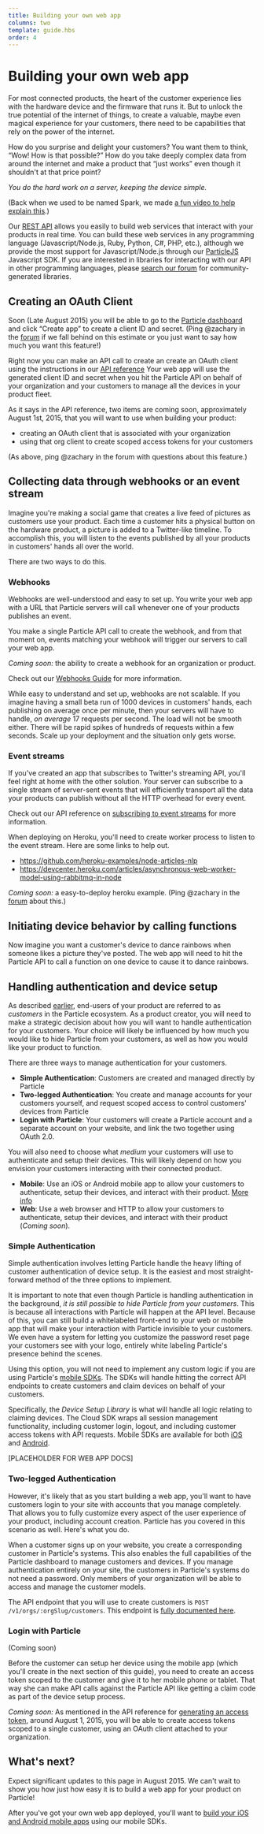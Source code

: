 ```yaml
---
title: Building your own web app
columns: two
template: guide.hbs
order: 4
---
```


# Building your own web app

For most connected products, the heart of the customer experience lies with the
hardware device and the firmware that runs it. But to unlock the true potential
of the internet of things, to create a valuable, maybe even magical experience
for your customers, there need to be capabilities that rely on the power of the
internet.

How do you surprise and delight your customers?
You want them to think, “Wow! How is that possible?”
How do you take deeply complex data from around the internet and make a product
that “just works” even though it shouldn't at that price point?

_You do the hard work on a server, keeping the device simple._

(Back when we used to be named Spark, we made
[a fun video to help explain this](https://vimeo.com/100195659).)

Our [REST API](/reference/api/) allows you easily to
build web services that interact with your products in real time. You can
build these web services in any programming language (Javascript/Node.js,
Ruby, Python, C#, PHP, etc.), although we provide the most support for
Javascript/Node.js through our [ParticleJS](/reference/javascript/) Javascript
SDK. If you are interested in libraries for interacting with our API in other
programming languages, please [search our forum](https://community.particle.io)
for community-generated libraries.


## Creating an OAuth Client

Soon (Late August 2015) you will be able to go to the
[Particle dashboard](https://dashboard.particle.io/) and click
“Create app” to create a client ID and secret.
(Ping @zachary in the [forum](http://community.particle.io/)
if we fall behind on this estimate or you just want to say how much
you want this feature!)

Right now you can make an API call to create an create an OAuth client using the
instructions in our [API reference](/reference/api/#create-an-oauth-client)
Your web app will use the generated client ID and secret  when you hit the
Particle API on behalf of your organization and your customers to manage all the
devices in your product fleet.

As it says in the API reference, two items are coming soon, approximately August
1st, 2015, that you will want to use when building your product:

- creating an OAuth client that is associated with your organization
- using that org client to create scoped access tokens for your customers

(As above, ping @zachary in the forum with questions about this feature.)


## Collecting data through webhooks or an event stream

Imagine you're making a social game that creates a live feed of pictures as
customers use your product. Each time a customer hits a physical button on the
hardware product, a picture is added to a Twitter-like timeline.
To accomplish this, you will listen to the events published by all your products
in customers' hands all over the world.

There are two ways to do this.

### Webhooks

Webhooks are well-understood and easy to set up. You write your web app with a
URL that Particle servers will call whenever one of your products publishes an
event.

You make a single Particle API call to create the webhook, and from that moment
on, events matching your webhook will trigger our servers to call your web app.

*Coming soon:* the ability to create a webhook for an organization or product.

Check out our [Webhooks Guide](/guide/tools-and-features/webhooks/) for more
information.

While easy to understand and set up, webhooks are not scalable. If you imagine
having a small beta run of 1000 devices in customers' hands, each publishing on
average once per minute, then your servers will have to handle, _on average_ 17
requests per second. The load will not be smooth either. There will be rapid
spikes of hundreds of requests within a few seconds. Scale up your deployment
and the situation only gets worse.

### Event streams

If you've created an app that subscribes to Twitter's streaming API, you'll feel
right at home with the other solution. Your server can subscribe to a single
stream of server-sent events that will efficiently transport all the data your
products can publish without all the HTTP overhead for every event.

Check out our API reference on
[subscribing to event streams](/reference/api/#subscribing-to-events)
for more information.

When deploying on Heroku, you'll need to create worker process to listen to the
event stream. Here are some links to help out.

- https://github.com/heroku-examples/node-articles-nlp
- https://devcenter.heroku.com/articles/asynchronous-web-worker-model-using-rabbitmq-in-node

*Coming soon:* a easy-to-deploy heroku example.
(Ping @zachary in the [forum](https://community.particle.io/) about this.)


## Initiating device behavior by calling functions

Now imagine you want a customer's device to dance rainbows when someone likes a
picture they've posted. The web app will need to hit the Particle API to call a
function on one device to cause it to dance rainbows.


## Handling authentication and device setup

As described
[earlier](/guide/how-to-build-a-product/dashboard/#organizations-vs-individuals),
end-users of your product are referred to as *customers* in the Particle
ecosystem. As a product creator, you will need to make a strategic decision
about how you will want to handle authentication for your customers. Your choice
will likely be influenced by how much you would like to hide Particle from your
customers, as well as how you would like your product to function.

There are three ways to manage authentication for your customers.
  * **Simple Authentication**: Customers are created and managed directly by Particle
  * **Two-legged Authentication**: You create and manage accounts for your customers yourself, and request scoped access to control customers' devices from Particle
  * **Login with Particle**: Your customers will create a Particle account and a separate account on your website, and link the two together using OAuth 2.0.

You will also need to choose what *medium* your customers will use to
authenticate and setup their devices. This will likely depend on how you
envision your customers interacting with their connected product.
  * **Mobile**: Use an iOS or Android mobile app to allow your customers to authenticate, setup their devices, and interact with their product. [More info](/guide/how-to-build-a-product/mobile-app/)
  * **Web**: Use a web browser and HTTP to allow your customers to authenticate, setup their devices, and interact with their product (*Coming soon*).

### Simple Authentication

Simple authentication involves letting Particle handle the heavy lifting of
customer authentication of device setup. It is the easiest and most
straight-forward method of the three options to implement.

It is important to note that even though Particle is handling authentication in
the background, *it is still possible to hide Particle from your customers*.
This is because all interactions with Particle will happen at the API level. Because
of this, you can still build a whitelabeled front-end to your web or mobile app that will make your interaction
with Particle invisible to your customers.  We even have a system for letting you customize the
password reset page your customers see with your logo, entirely white labeling
Particle's presence behind the scenes.

Using this option, you will not need to implement any custom logic if you are
using Particle's [mobile
SDKs](/guide/how-to-build-a-product/mobile-app/). The SDKs will handle hitting
the correct API endpoints to create customers and claim devices on behalf of
your customers.

Specifically, the *Device Setup Library* is what will handle all logic relating to
claiming devices. The Cloud SDK wraps all session management functionality,
including customer login, logout, and including customer access tokens with API
requests. Mobile SDKs are available for both [iOS](/reference/ios/) and
[Android](/reference/android/).

[PLACEHOLDER FOR WEB APP DOCS]

### Two-legged Authentication

However, it's likely that as you start building a web app, you'll want to have
customers login to your site with accounts that you manage completely.
That allows you to fully customize every aspect of the user experience of your
product, including account creation. Particle has you covered in this scenario
as well. Here's what you do.

When a customer signs up on your website, you create a corresponding customer in
Particle's systems. This also enables the full capabilities of the Particle
dashboard to manage customers and devices. If you manage authentication entirely
on your site, the customers in Particle's systems do not need a password. Only
members of your organization will be able to access and manage the customer
models.

The API endpoint that you will use to create customers is `POST
/v1/orgs/:orgSlug/customers`. This endpoint is [fully documented
here](/reference/api/#create-a-customer).

### Login with Particle

(Coming soon)



Before the customer can setup her device using the mobile app (which you'll
create in the next section of this guide), you need to create an access token
scoped to the customer and give it to her mobile phone or tablet. That way she
can make API calls against the Particle API like getting a claim code as part of
the device setup process.

*Coming soon:* As mentioned in the API reference for
[generating an access token](/reference/api/#generate-a-new-access-token),
around August 1, 2015, you will be able to create access tokens scoped to a
single customer, using an OAuth client attached to your organization.


## What's next?

Expect significant updates to this page in August 2015. We can't wait to show
you how just how easy it is to build a web app for your product on Particle!

After you've got your own web app deployed, you'll want to
[build your iOS and Android mobile apps](/guide/how-to-build-a-product/mobile-app/)
using our mobile SDKs.
